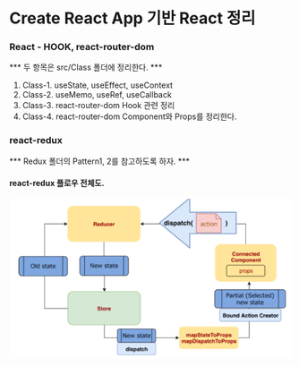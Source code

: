 # Create React App 기반 React 정리

### React - HOOK, react-router-dom
*** 두 항목은 src/Class 폴더에 정리한다. ***
1. Class-1. useState, useEffect, useContext
2. Class-2. useMemo, useRef, useCallback
3. Class-3. react-router-dom Hook 관련 정리
4. Class-4. react-router-dom Component와 Props를 정리한다.


### react-redux 
*** Redux 폴더의 Pattern1, 2를 참고하도록 하자. ***

#### react-redux 플로우 전체도.
![이미지](./picture/react-redux.PNG)
 